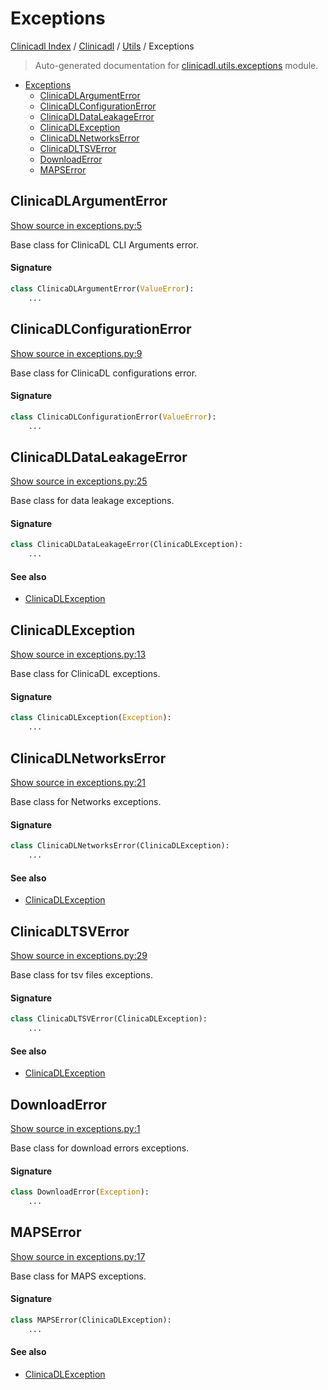 # Exceptions

[Clinicadl Index](../../README.md#clinicadl-index) /
[Clinicadl](../index.md#clinicadl) /
[Utils](./index.md#utils) /
Exceptions

> Auto-generated documentation for [clinicadl.utils.exceptions](../../../clinicadl/utils/exceptions.py) module.

- [Exceptions](#exceptions)
  - [ClinicaDLArgumentError](#clinicadlargumenterror)
  - [ClinicaDLConfigurationError](#clinicadlconfigurationerror)
  - [ClinicaDLDataLeakageError](#clinicadldataleakageerror)
  - [ClinicaDLException](#clinicadlexception)
  - [ClinicaDLNetworksError](#clinicadlnetworkserror)
  - [ClinicaDLTSVError](#clinicadltsverror)
  - [DownloadError](#downloaderror)
  - [MAPSError](#mapserror)

## ClinicaDLArgumentError

[Show source in exceptions.py:5](../../../clinicadl/utils/exceptions.py#L5)

Base class for ClinicaDL CLI Arguments error.

#### Signature

```python
class ClinicaDLArgumentError(ValueError):
    ...
```



## ClinicaDLConfigurationError

[Show source in exceptions.py:9](../../../clinicadl/utils/exceptions.py#L9)

Base class for ClinicaDL configurations error.

#### Signature

```python
class ClinicaDLConfigurationError(ValueError):
    ...
```



## ClinicaDLDataLeakageError

[Show source in exceptions.py:25](../../../clinicadl/utils/exceptions.py#L25)

Base class for data leakage exceptions.

#### Signature

```python
class ClinicaDLDataLeakageError(ClinicaDLException):
    ...
```

#### See also

- [ClinicaDLException](#clinicadlexception)



## ClinicaDLException

[Show source in exceptions.py:13](../../../clinicadl/utils/exceptions.py#L13)

Base class for ClinicaDL exceptions.

#### Signature

```python
class ClinicaDLException(Exception):
    ...
```



## ClinicaDLNetworksError

[Show source in exceptions.py:21](../../../clinicadl/utils/exceptions.py#L21)

Base class for Networks exceptions.

#### Signature

```python
class ClinicaDLNetworksError(ClinicaDLException):
    ...
```

#### See also

- [ClinicaDLException](#clinicadlexception)



## ClinicaDLTSVError

[Show source in exceptions.py:29](../../../clinicadl/utils/exceptions.py#L29)

Base class for tsv files exceptions.

#### Signature

```python
class ClinicaDLTSVError(ClinicaDLException):
    ...
```

#### See also

- [ClinicaDLException](#clinicadlexception)



## DownloadError

[Show source in exceptions.py:1](../../../clinicadl/utils/exceptions.py#L1)

Base class for download errors exceptions.

#### Signature

```python
class DownloadError(Exception):
    ...
```



## MAPSError

[Show source in exceptions.py:17](../../../clinicadl/utils/exceptions.py#L17)

Base class for MAPS exceptions.

#### Signature

```python
class MAPSError(ClinicaDLException):
    ...
```

#### See also

- [ClinicaDLException](#clinicadlexception)